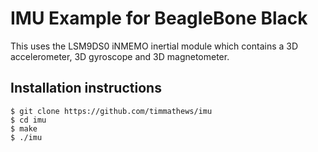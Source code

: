 # IMU Example for BeagleBone Black

This uses the LSM9DS0 iNMEMO inertial module which contains a 3D accelerometer, 3D gyroscope and 3D magnetometer.

## Installation instructions

```
$ git clone https://github.com/timmathews/imu
$ cd imu
$ make
$ ./imu
```
